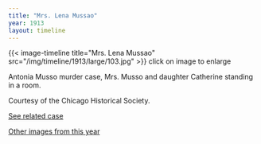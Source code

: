 ```yaml
---
title: "Mrs. Lena Mussao"
year: 1913
layout: timeline
---
```


{{< image-timeline title="Mrs. Lena Mussao" src="/img/timeline/1913/large/103.jpg" >}}
click on image to enlarge

Antonia Musso murder case, Mrs. Musso and daughter Catherine standing in a room. 

Courtesy of the Chicago Historical Society. 

[See related case](/database/4273/)  

[Other images from this year](/historical/timeline/1913)